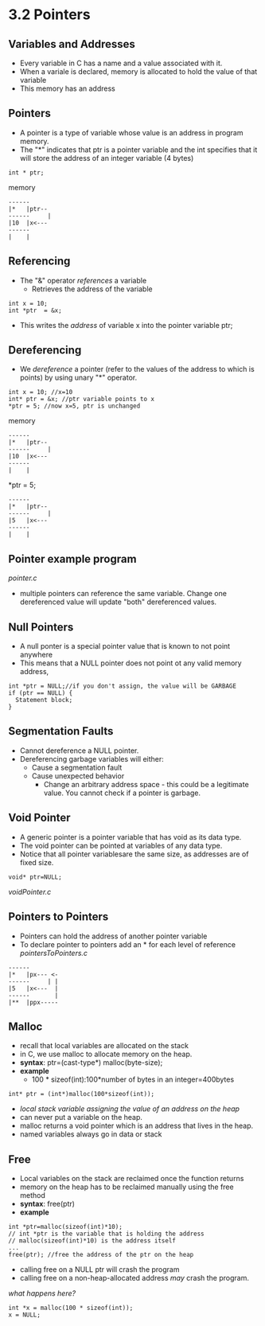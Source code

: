 # 3.2 Pointers

## Variables and Addresses
- Every variable in C has a name and a value associated with it.
- When a variale is declared, memory is allocated to hold the value of that variable
- This memory has an address

## Pointers
- A pointer is a type of variable whose value is an address in program memory.
- The "*" indicates that ptr is a pointer variable and the int specifies that it will store the address of an integer variable (4 bytes)
```
int * ptr;
```
memory
```
------
|*   |ptr--
------     |
|10  |x<---
------
|    |
```

## Referencing
- The "&" operator *references* a variable
  - Retrieves the address of the variable
```
int x = 10;
int *ptr  = &x;
```
- This writes the *address* of variable x into the pointer variable ptr;

## Dereferencing
- We *dereference* a pointer (refer to the values of the address to which is points) by using unary "*" operator.
```
int x = 10; //x=10
int* ptr = &x; //ptr variable points to x
*ptr = 5; //now x=5, ptr is unchanged
```
memory
```
------
|*   |ptr--
------     |
|10  |x<---
------
|    |
```
*ptr = 5;
```
------
|*   |ptr--
------     |
|5   |x<---
------
|    |
```
## Pointer example program
*pointer.c*

- multiple pointers can reference the same variable. Change one dereferenced value will update "both" dereferenced values.

## Null Pointers
- A null ponter is a special pointer value that is known to not point anywhere
- This means that a NULL pointer does not point ot any valid memory address,
```
int *ptr = NULL;//if you don't assign, the value will be GARBAGE
if (ptr == NULL) {
  Statement block;
}
```

## Segmentation Faults
- Cannot dereference a NULL pointer.
- Dereferencing garbage variables will either:
  - Cause a segmentation fault
  - Cause unexpected behavior
    - Change an arbitrary address space - this could be a legitimate value.
You cannot check if a pointer is garbage.

## Void Pointer
- A generic pointer is a pointer variable that has void as its data type.
- The void pointer can be pointed at variables of any data type.
- Notice that all pointer variablesare the same size, as addresses are of fixed size.
```
void* ptr=NULL;
```
*voidPointer.c*

## Pointers to Pointers
- Pointers can hold the address of another pointer variable
- To declare pointer to pointers add an * for each level of reference
*pointersToPointers.c*
```
------
|*   |px--- <-   
------     | |
|5   |x<---  |
------       |
|**  |ppx-----
```

## Malloc
- recall that local variables are allocated on the stack
- in C, we use malloc to allocate memory on the heap.
- **syntax**: ptr=(cast-type*) malloc(byte-size);
- **example**
  - 100 * sizeof(int):100*number of bytes in an integer=400bytes
```
int* ptr = (int*)malloc(100*sizeof(int));
```
- _local stack variable assigning the value of an address on the heap_
- can never put a variable on the heap.
- malloc returns a void pointer which is an address that lives in the heap.
- named variables always go in data or stack

## Free
- Local variables on the stack are reclaimed once the function returns
- memory on the heap has to be reclaimed manually using the free method
- **syntax**: free(ptr)
- **example**
```
int *ptr=malloc(sizeof(int)*10);
// int *ptr is the variable that is holding the address
// malloc(sizeof(int)*10) is the address itself
...
free(ptr); //free the address of the ptr on the heap
```
- calling free on a NULL ptr will crash the program
- calling free on a non-heap-allocated address _may_ crash the program.

*what happens here?*
```
int *x = malloc(100 * sizeof(int));
x = NULL;
```
